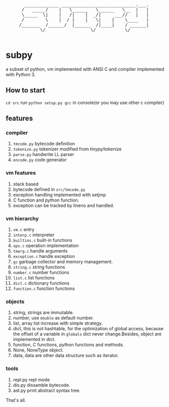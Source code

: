 <pre>
       _____________ ____________________________.___.
      /   _____/    |   \______   \______   \__  |   |
      \_____  \|    |   /|    |  _/|     ___//   |   |
      /        \    |  / |    |   \|    |    \____   |
     /_______  /______/  |______  /|____|    / ______|
             \/                 \/           \/       

</pre>

# subpy
a subset of python, vm implemented with ANSI C and compiler implemented with Python 3.

## How to start
`cd src` run `python setup.py gcc` in console(or you may use other c compiler)

## features

### compiler
1. `tmcode.py` bytecode definition
2. `tokenize.py` tokenizer modified from tinypy/tokenize
3. `parse.py` handwrite LL parser
4. `encode.py` code generator

### vm features
1. stack based
2. bytecode defined in `src/tmcode.py`
3. exception handling implemented with setjmp
4. C function and python function.
5. exception can be tracked by lineno and handled.

### vm hierarchy
1. `vm.c` entry
2. `interp.c` interpreter
3. `builtins.c` built-in functions
4. `ops.c` operation implementation
5. `tmarg.c` handle arguments
6. `exception.c` handle exception
7. `gc` garbage collector and memory management.
8. `string.c` string functions
9. `number.c` number functions
10. `list.c` list functions
11. `dict.c` dictionary functions
12. `function.c` function functions

### objects
1. string, strings are immutable.
2. number, use `double` as default number.
3. list, array list increase with simple strategy.
4. dict, this is not hashtable, for the optimization of global access, because the offset of a variable in `globals` dict never change.Besides, object are implemented in dict.
5. function, C functions, python functions and methods.
6. None, NoneType object.
7. data, data are other data structure such as iterator.

### tools
1. repl.py repl mode
2. dis.py dissamble bytecode.
4. ast.py print abstract syntax tree.


That's all.

